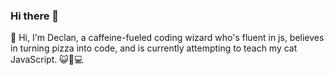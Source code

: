 ### Hi there 👋

👋 Hi, I'm Declan, a caffeine-fueled coding wizard who's fluent in js, believes in turning pizza into code, and is currently attempting to teach my cat JavaScript. 😺🍕💻
